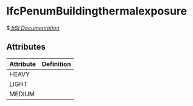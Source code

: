 IfcPenumBuildingthermalexposure
===============================
$[ _bSI
Documentation_](https://standards.buildingsmart.org/IFC/DEV/IFC4_2/FINAL/HTML/schema//pset/penum_buildingthermalexposure.htm)


Attributes
----------
| Attribute   | Definition   |
|-------------|--------------|
| HEAVY       |              |
| LIGHT       |              |
| MEDIUM      |              |
